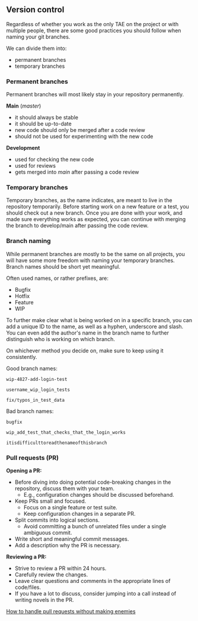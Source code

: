 ## Version control

Regardless of whether you work as the only TAE on the project or with multiple people, there are some good practices you should follow when naming your git branches.

We can divide them into:

- permanent branches
- temporary branches


### Permanent branches

Permanent branches will most likely stay in your repository permanently.

**Main** (_master_)

- it should always be stable
- it should be up-to-date
- new code should only be merged after a code review
- should not be used for experimenting with the new code

**Development**

- used for checking the new code
- used for reviews
- gets merged into _main_ after passing a code review


### Temporary branches

Temporary branches, as the name indicates, are meant to live in the repository temporarily. Before starting work on a new feature or a test, you should check out a new branch. Once you are done with your work, and made sure everything works as expected, you can continue with merging the branch to develop/main after passing the code review.


### Branch naming

While permanent branches are mostly to be the same on all projects, you will have some more freedom with naming your temporary branches. Branch names should be short yet meaningful.

Often used names, or rather prefixes, are:

- Bugfix
- Hotfix
- Feature
- WIP

To further make clear what is being worked on in a specific branch, you can add a unique ID to the name, as well as a hyphen, underscore and slash. You can even add the author's name in the branch name to further distinguish who is working on which branch.

On whichever method you decide on, make sure to keep using it consistently.

Good branch names:

`wip-4827-add-login-test`

`username_wip_login_tests`

`fix/typos_in_test_data`


Bad branch names:

`bugfix`

`wip_add_test_that_checks_that_the_login_works`

`itisdifficulttoreadthenameofthisbranch`


### Pull requests (PR)

**Opening a PR:**

- Before diving into doing potential code-breaking changes in the repository, discuss them with your team.
  - E.g., configuration changes should be discussed beforehand.
- Keep PRs small and focused.
  - Focus on a single feature or test suite.
  - Keep configuration changes in a separate PR.
- Split commits into logical sections.
  - Avoid committing a bunch of unrelated files under a single ambiguous commit.
- Write short and meaningful commit messages.
- Add a description why the PR is necessary.


**Reviewing a PR:**

- Strive to review a PR within 24 hours.
- Carefully review the changes.
- Leave clear questions and comments in the appropriate lines of code/files.
- If you have a lot to discuss, consider jumping into a call instead of writing novels in the PR.

[How to handle pull requests without making enemies](https://infinum.com/blog/write-good-pull-requests/)

